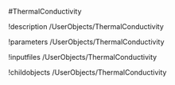 <!-- MOOSE Object Documentation Stub: Remove this when content is added. -->
#ThermalConductivity

!description /UserObjects/ThermalConductivity

!parameters /UserObjects/ThermalConductivity

!inputfiles /UserObjects/ThermalConductivity

!childobjects /UserObjects/ThermalConductivity
